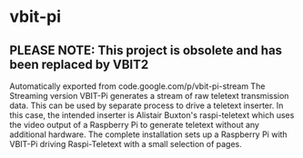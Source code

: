 # vbit-pi

## PLEASE NOTE: This project is obsolete and has been replaced by VBIT2

Automatically exported from code.google.com/p/vbit-pi-stream
The Streaming version VBIT-Pi generates a stream of raw teletext transmission data. This can be used by separate process to drive a teletext inserter. 
In this case, the intended inserter is Alistair Buxton's raspi-teletext which uses the video output of a Raspberry Pi to generate teletext without any additional hardware.
The complete installation sets up a Raspberry Pi with VBIT-Pi driving Raspi-Teletext with a small selection of pages.

